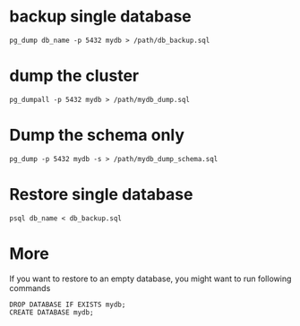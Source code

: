 # backup single database
```
pg_dump db_name -p 5432 mydb > /path/db_backup.sql
```

# dump the cluster 
```
pg_dumpall -p 5432 mydb > /path/mydb_dump.sql
```

# Dump the schema only
```
pg_dump -p 5432 mydb -s > /path/mydb_dump_schema.sql
```

# Restore single database
```
psql db_name < db_backup.sql
```

# More
If you want to restore to an empty database, you might want to run 
following commands
```
DROP DATABASE IF EXISTS mydb;
CREATE DATABASE mydb;
```
